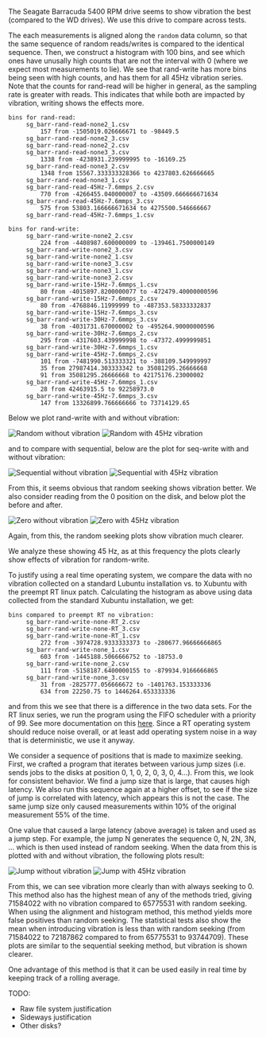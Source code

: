 The Seagate Barracuda 5400 RPM drive seems to show vibration the best (compared
to the WD drives). We use this drive to compare across tests.

The each measurements is aligned along the `random` data column, so that the
same sequence of random reads/writes is compared to the identical sequence.
Then, we construct a histogram with 100 bins, and see which ones have unusally
high counts that are not the interval with 0 (where we expect most measurements
to lie). We see that rand-write has more bins being seen with high counts, and
has them for all 45Hz vibration series. Note that the counts for rand-read will
be higher in general, as the sampling rate is greater with reads. This indicates
that while both are impacted by vibration, writing shows the effects more.
```
bins for rand-read:
	 sg_barr-rand-read-none2_1.csv
		 157 from -1505019.026666671 to -98449.5
	 sg_barr-rand-read-none2_3.csv
	 sg_barr-rand-read-none2_2.csv
	 sg_barr-rand-read-none3_3.csv
		 1338 from -4238931.239999995 to -16169.25
	 sg_barr-rand-read-none3_2.csv
		 1348 from 15567.333333328366 to 4237803.626666665
	 sg_barr-rand-read-none3_1.csv
	 sg_barr-rand-read-45Hz-7.6mmps_2.csv
		 770 from -4266455.040000007 to -43509.666666671634
	 sg_barr-rand-read-45Hz-7.6mmps_3.csv
		 575 from 53803.166666671634 to 4275500.546666667
	 sg_barr-rand-read-45Hz-7.6mmps_1.csv

bins for rand-write:
	 sg_barr-rand-write-none2_2.csv
		 224 from -4408987.600000009 to -139461.7500000149
	 sg_barr-rand-write-none2_3.csv
	 sg_barr-rand-write-none2_1.csv
	 sg_barr-rand-write-none3_3.csv
	 sg_barr-rand-write-none3_1.csv
	 sg_barr-rand-write-none3_2.csv
	 sg_barr-rand-write-15Hz-7.6mmps_1.csv
		 80 from -4015897.8200000077 to -472479.40000000596
	 sg_barr-rand-write-15Hz-7.6mmps_2.csv
		 80 from -4768846.11999999 to -487353.58333332837
	 sg_barr-rand-write-15Hz-7.6mmps_3.csv
	 sg_barr-rand-write-30Hz-7.6mmps_3.csv
		 38 from -4031731.670000002 to -495264.90000000596
	 sg_barr-rand-write-30Hz-7.6mmps_2.csv
		 295 from -4317603.439999998 to -47372.4999999851
	 sg_barr-rand-write-30Hz-7.6mmps_1.csv
	 sg_barr-rand-write-45Hz-7.6mmps_2.csv
		 101 from -7481990.513333321 to -388109.549999997
		 35 from 27987414.303333342 to 35081295.26666668
		 91 from 35081295.26666668 to 42175176.23000002
	 sg_barr-rand-write-45Hz-7.6mmps_1.csv
		 28 from 42463915.5 to 92258973.0
	 sg_barr-rand-write-45Hz-7.6mmps_3.csv
		 147 from 13326899.766666666 to 73714129.65
```

Below we plot rand-write with and without vibration:

![Random without vibration](img/sg_barr-rand-write-none_.png)
![Random with 45Hz vibration](img/sg_barr-rand-write-45Hz-7.6mmps__aligning.png)

and to compare with sequential, below are the plot for seq-write with and
without vibration:

![Sequential without vibration](img/sg_barr-seq-write-none1_.png)
![Sequential with 45Hz vibration](img/sg_barr-seq-write-45Hz-7.6mmps__aligning.png)

From this, it seems obvious that random seeking shows vibration better. We also
consider reading from the 0 position on the disk, and below plot the before and
after.

![Zero without vibration](img/sg_barr-zero-write-none_.png)
![Zero with 45Hz vibration](img/sg_barr-zero-write-45Hz-7.6mmps_.png)

Again, from this, the random seeking plots show vibration much clearer.

We analyze these showing 45 Hz, as at this frequency the plots clearly show
effects of vibration for random-write. 

To justify using a real time operating system, we compare the data with no
vibration collected on a standard Lubuntu installation vs. to Xubuntu with the
preempt RT linux patch. Calculating the histogram as above using data collected
from the standard Xubuntu installation, we get:
```
bins compared to preempt RT no vibration:
	 sg_barr-rand-write-none-RT_2.csv
	 sg_barr-rand-write-none-RT_3.csv
	 sg_barr-rand-write-none-RT_1.csv
		 272 from -3974728.9333333373 to -280677.96666666865
	 sg_barr-rand-write-none_1.csv
		 603 from -1445188.5066666752 to -18753.0
	 sg_barr-rand-write-none_2.csv
		 111 from -5158187.6400000155 to -879934.9166666865
	 sg_barr-rand-write-none_3.csv
		 31 from -2825777.056666672 to -1401763.153333336
		 634 from 22250.75 to 1446264.653333336
```
and from this we see that there is a difference in the two data sets. For the RT
linux series, we run the program using the FIFO scheduler with a priority of 99.
See more documentation on this
[here](https://wiki.linuxfoundation.org/realtime/documentation/technical_basics/sched_policy_prio/start).
Since a RT operating system should reduce noise overall, or at least add
operating system noise in a way that is deterministic, we use it anyway.

We consider a sequence of positions that is made to maximize seeking. First, we
crafted a program that iterates between various jump sizes (i.e. sends jobs to
the disks at position 0, 1, 0, 2, 0, 3, 0, 4...). From this, we look for
consistent behavior. We find a jump size that is large, that causes high
latency. We also run this sequence again at a higher offset, to see if the size
of jump is correlated with latency, which appears this is not the case. The same
jump size only caused measurements within 10% of the original measurement 55% of
the time. 

One value that caused a large latency (above average) is taken and used as a
jump step. For example, the jump N generates the sequence 0, N, 2N, 3N, ...
which is then used instead of random seeking. When the data from this is plotted
with and without vibration, the following plots result:

![Jump without vibration](img/sg_barr_big_jump_none.png)
![Jump with 45Hz vibration](img/sg_barr_big_jump_45Hz-6.0mmps.png)

From this, we can see vibration more clearly than with always seeking to 0. This
method also has the highest mean of any of the methods tried, giving 71584022
with no vibration compared to 65775531 with random seeking. When using the
alignment and histogram method, this method yields more false positives than
random seeking. The statistical tests also show the mean when introducing
vibration is less than with random seeking (from 71584022 to 72187862 compared 
to from 65775531 to 93744709). These plots are similar to the sequential seeking
method, but vibration is shown clearer.

One advantage of this method is that it can be used easily in real time by
keeping track of a rolling average.


TODO:
- Raw file system justification
- Sideways justification
- Other disks?

